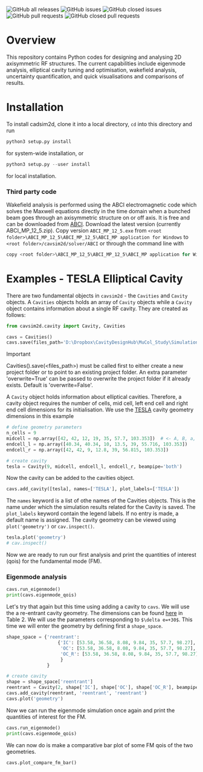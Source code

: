 ![GitHub all releases](https://img.shields.io/github/downloads/Dark-Elektron/CavityDesignHub/total?logo=Github) 
![GitHub issues](https://img.shields.io/github/issues-raw/Dark-Elektron/CavityDesignHub?logo=Github) 
![GitHub closed issues](https://img.shields.io/github/issues-closed-raw/Dark-Elektron/CavityDesignHub?logo=Github) 
![GitHub pull requests](https://img.shields.io/github/issues-pr/Dark-Elektron/CavityDesignHub?logo=Github) 
![GitHub closed pull requests](https://img.shields.io/github/issues-pr-closed-raw/Dark-Elektron/CavityDesignHub?logo=Github)


# Overview

This repository contains Python codes for designing and analysing 2D axisymmetric RF structures. 
The current capabilities include eigenmode analysis, elliptical cavity tuning and optimisation, wakefield analysis, 
uncertainty quantification, and quick visualisations and comparisons of results.

# Installation


To install cadsim2d, clone it into a local directory, `cd` into this directory and run

```python
python3 setup.py install
```

for system-wide installation, or

```python
python3 setup.py --user install
```

for local installation.

### Third party code

Wakefield analysis is performed using the ABCI electromagnetic code which solves the Maxwell
equations directly in the time domain when a bunched beam goes through an axisymmetric
structure on or off axis. It is free and can be downloaded from [ABCI](https://abci.kek.jp/abci.htm). Download the latest
version (currently ABCI_MP_12_5.zip). Copy version `ABCI_MP_12_5.exe` from 
`<root folder>\ABCI_MP_12_5\ABCI_MP_12_5\ABCI_MP application for Windows` to `<root folder>/cavsim2d/solver/ABCI` or 
through the command line with 

```python
copy <root folder>\ABCI_MP_12_5\ABCI_MP_12_5\ABCI_MP application for Windows\ABCI_MP_12_5.exe <root folder>/cavsim2d/solver/ABCI
```

Examples - TESLA Elliptical Cavity
==================================

There are two fundamental objects in `cavsim2d` - the `Cavities` and `Cavity` objects. A `Cavities` objects holds an array 
of `Cavity` objects while a `Cavity` object contains information about a single RF cavity. They are created as follows:

```python
from cavsim2d.cavity import Cavity, Cavities

cavs = Cavities()
cavs.save(files_path='D:\Dropbox\CavityDesignHub\MuCol_Study\SimulationData\ConsoleTest')
```

> [!IMPORTANT]
> Cavities().save(<files_path>) must be called first to either create a new project folder or to point to an 
> existing project folder. An extra parameter 'overwrite=True' can be passed to overwrite the project folder if it 
> already exists. Default is 'overwrite=False'.

A `Cavity` object holds information about elliptical cavities. Therefore, a cavity object requires the number of cells,
mid cell, left end cell and right end cell dimensions for its initialisation. We use the 
[TESLA](https://cds.cern.ch/record/429906/files/0003011.pdf) cavity geometry dimensions in this example

```python
# define geometry parameters
n_cells = 9
midcell = np.array([42, 42, 12, 19, 35, 57.7, 103.353])  # <- A, B, a, b, Ri, L, Req
endcell_l = np.array([40.34, 40.34, 10, 13.5, 39, 55.716, 103.353])
endcell_r = np.array([42, 42, 9, 12.8, 39, 56.815, 103.353])

# create cavity
tesla = Cavity(9, midcell, endcell_l, endcell_r, beampipe='both')
```

Now the cavity can be added to the cavities object.

```python
cavs.add_cavity([tesla], names=['TESLA'], plot_labels=['TESLA'])
```

The `names` keyword is a list of othe names of the Cavities objects. This is the name under which the simulation results
related for the Cavity is saved. The `plot_labels` keyword contain the legend labels. If no entry is made, a default 
name is assigned. The cavity geometry can be viewed using `plot('geometry')` or `cav.inspect()`.

```python
tesla.plot('geometry')
# cav.inspect()
```

Now we are ready to run our first analysis and print the quantities of interest (qois) for the fundamental mode (FM).
### Eigenmode analysis

```python
cavs.run_eigenmode()
print(cavs.eigenmode_qois)
```

Let's try that again but this time using adding a cavity to `cavs`. We will use the a re-entrant cavity geometry. The 
dimensions can be found [here](https://pdf.sciencedirectassets.com/271580/1-s2.0-S0168900200X05566/1-s2.0-S0168900202016200/main.pdf?X-Amz-Security-Token=IQoJb3JpZ2luX2VjELL%2F%2F%2F%2F%2F%2F%2F%2F%2F%2FwEaCXVzLWVhc3QtMSJIMEYCIQCa4kZrnABWMYzP2OT0j2pIMpx7DRSV7UNkbZKlQSNvnAIhALXmjIb8GDSgO1Pecr89YsYUqSDjREkL6gCVlr5WArLgKrwFCKv%2F%2F%2F%2F%2F%2F%2F%2F%2F%2FwEQBRoMMDU5MDAzNTQ2ODY1IgwA8KLH2aOp3npgrDIqkAUIjQ%2F1%2BsX3M2b9h2VANdQlssL7F3b71RSg1yc4DhqtFZcCMpbMyt0QMBTxdok58bVJhknbImkmMWCdc3mQbD9LQjGkNyZRdHytbXEJyf11FoWgDnXxY0Vnmo3e%2FtkCkvWO%2F3fXSuyfwgVmIBi0FaQWxIAybZ363q0MKYksYjktPRnpIu0BxHBFORXQ6gdJeNAq%2BNlJXFS9NYZ8zkzlNqEoQa%2FCesxkKHuYU1WNqNT7h0z1haZj%2FjyV%2F5J2cBqr7DQzdO05e7vknwxmhKGuwGQR5rzzT49KovWQu%2BQ0By2sj4G4drf73tzp84t82p9BdpxgThaPD5TkOsEACBuBbpx7aWK9%2FxrVWAfITYZEl4Y0O5HxG5yCJhEK160mjv5heB2KIVMCNj5IV4ru2WrRlB2HFhviewL8NYTBAiCukKv3u8eJCCreVf7XmJyyH1OzsynbmocjVEI50F3WKMEhUuGL8u4gKDd3mWA3UOugJOcpyh9%2Bn62rEzLoLWOtdZsnT9kZX06Eh3WGrK%2BKAGVGp5L2zKxUCWCco%2FwZKiAKljS933S6uLAV8WAUZ%2Fs%2FIvyv9ts9yu53pgyRCRvUnv5%2FaGtJD%2FKU%2BLKwqBb5Dm1ahkashaqYexjc9oVK%2FpLo0YnKtW2O0LxS21wy6gmVzbNXPo0GScswjlH30ZkRr0oHgf%2B4x2idMAbhsdBiGsc6kBwXyUNc4me8uMU%2FQXlsjLSG5B0%2F1SDTWqHKxn5S8wVYF2pZF5qa8Pd4OkXXTAukweWvQ4RMLnsR8RAvYSE%2Bnm7zcEy1DLV6FW1Vz%2FcfHKt6XhVurHYA07nsu0euiFSbbBMHgSgYkwEP%2BU52F8Y51tAOFFlzhASECev61X077kVOpTKMSTDws%2B61BjqwAZ2%2BNOB0OTqhGCPLRwsZIq1GSZpWEedaWsmPvlkO7B12D6Q9dGwnlLmYJV8acglnEGMIN8ilmTXAnCEoDVAFZHaC8y7q4W%2FKcSGQELoHeaIYDhIpxEf6kRCCttKio%2Fi0G4E8aIleZuNYC1aqrZh51YKoAUwcRAb%2BvKWHYWI76i3Y1bFgzyfVl1fI9v7JUfiBnJtgakj1oLrL8Kk8CvI2wUFW1YGPZItzSRrcsWm9%2FAtE&X-Amz-Algorithm=AWS4-HMAC-SHA256&X-Amz-Date=20240813T181342Z&X-Amz-SignedHeaders=host&X-Amz-Expires=299&X-Amz-Credential=ASIAQ3PHCVTYYYZLDGIR%2F20240813%2Fus-east-1%2Fs3%2Faws4_request&X-Amz-Signature=adcaf39a06ba32f054d33d365ed65773099ac4afa7df38ddfee43d8d3ba0a391&hash=3b93597bdeb0e9206afd936159fbada0b7fb05322bfd34371f94389d0593d6f6&host=68042c943591013ac2b2430a89b270f6af2c76d8dfd086a07176afe7c76c2c61&pii=S0168900202016200&tid=spdf-68866831-01e2-435c-aa99-271a3287d8b5&sid=0b4db08f3efb774c73984e142713e9bb11c4gxrqb&type=client&tsoh=d3d3LnNjaWVuY2VkaXJlY3QuY29t&ua=04005b065004010351&rr=8b2aae3e5bdeca85&cc=de)
in Table 2. We will use the parameters corresponding to `$\delta e=+30$`. This time we will enter the geometry by defining first a `shape_space`.


```python
shape_space = {'reentrant': 
                   {'IC': [53.58, 36.58, 8.08, 9.84, 35, 57.7, 98.27],
                    'OC': [53.58, 36.58, 8.08, 9.84, 35, 57.7, 98.27],
                    'OC_R': [53.58, 36.58, 8.08, 9.84, 35, 57.7, 98.27]
                    }
               }

# create cavity
shape = shape_space['reentrant']
reentrant = Cavity(2, shape['IC'], shape['OC'], shape['OC_R'], beampipe='both')
cavs.add_cavity(reentrant, 'reentrant', 'reentrant')
cavs.plot('geometry')
```

Now we can run the eigenmode simulation once again and print the quantities of interest for the FM.

```python
cavs.run_eigenmode()
print(cavs.eigenmode_qois)
```

We can now do is make a comparative bar plot of some FM qois of the two geometries.

```python
cavs.plot_compare_fm_bar()
```

